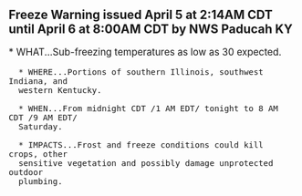<p>
   <h2>Freeze Warning issued April 5 at 2:14AM CDT until April 6 at 8:00AM CDT by NWS Paducah KY</h2>
   <div style="font-size:120%">* WHAT...Sub-freezing temperatures as low as 30 expected.
      
      * WHERE...Portions of southern Illinois, southwest Indiana, and
      western Kentucky.
      
      * WHEN...From midnight CDT /1 AM EDT/ tonight to 8 AM CDT /9 AM EDT/
      Saturday.
      
      * IMPACTS...Frost and freeze conditions could kill crops, other
      sensitive vegetation and possibly damage unprotected outdoor
      plumbing.
   </div>
</p>